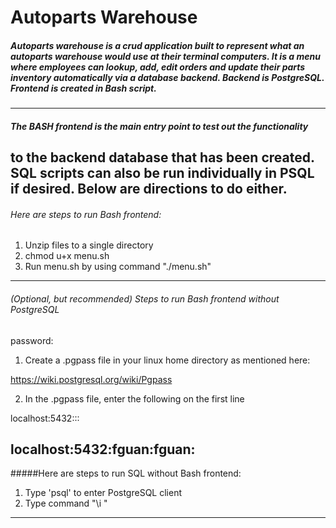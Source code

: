 # Autoparts Warehouse

##### Autoparts warehouse is a crud application built to represent what an autoparts warehouse would use at their terminal computers.  It is a menu where employees can lookup, add, edit orders and update their parts inventory automatically via a database backend.  Backend is PostgreSQL. Frontend is created in Bash script.
--------
##### The BASH frontend is the main entry point to test out the functionality
to the backend database that has been created. SQL scripts can also be run
individually in PSQL if desired.  Below are directions to do either. 
--------
###### Here are steps to run Bash frontend:
1.  Unzip files to a single directory
2.  chmod u+x menu.sh
3.  Run menu.sh by using command "./menu.sh"
--------
###### (Optional, but recommended) Steps to run Bash frontend without PostgreSQL
password:
1.  Create a .pgpass file in your linux home directory as mentioned here:

https://wiki.postgresql.org/wiki/Pgpass

2.  In the .pgpass file, enter the following on the first line

localhost:5432:<database>:<username>:<password>

localhost:5432:fguan:fguan:<password>
--------
#####Here are steps to run SQL without Bash frontend:
1.  Type 'psql' to enter PostgreSQL client
2.  Type command "\i <sqlfile>"
--------